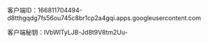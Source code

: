 客户端ID：166811704494-d8tthgqdg7fs56ou745c8br1cp2a4gqi.apps.googleusercontent.com

客户端秘钥：lVbWlTyLJB-Jd8t9V8tm2Uu-